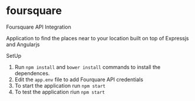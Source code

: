 # foursquare
Foursquare API Integration

Application to find the places near to your location built on top of Expressjs and Angularjs 

SetUp 

1. Run `npm install` and `bower install` commands to install the dependences.
2. Edit the `app.env` file to add Fourquare API credentials
3. To start the application run `npm start`
4. To test the application riun `npm start`
